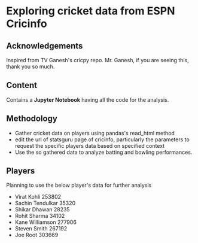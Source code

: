 # Exploring cricket data from ESPN Cricinfo
## Acknowledgements
Inspired from TV Ganesh's cricpy repo.
Mr. Ganesh, if you are seeing this, thank you so much.
## Content

Contains a **Jupyter Notebook** having all the code
for the analysis.

## Methodology

- Gather cricket data on players using pandas's read_html method
- edit the url of statsguru page of cricinfo, particularly the parameters to request the specific players data based on specified context
- Use the so gathered data to analyze batting and bowling performances.

## Players

Planning to use the below player's data for further analysis

- Virat Kohli 253802
- Sachin Tendulkar 35320
- Shikar Dhawan 28235
- Rohit Sharma 34102
- Kane Williamson 277906
- Steven Smith 267192
- Joe Root 303669